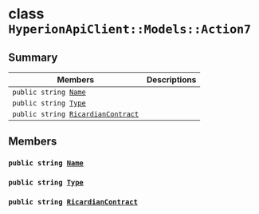 # class `HyperionApiClient::Models::Action7` 

## Summary

 Members                        | Descriptions                                
--------------------------------|---------------------------------------------
`public string `[`Name`](#class_hyperion_api_client_1_1_models_1_1_action7_1a7ee9065718e6628dc7791b756fa6c0f9) | 
`public string `[`Type`](#class_hyperion_api_client_1_1_models_1_1_action7_1a651a3c9de2e16ff0deca8d09dedbda58) | 
`public string `[`RicardianContract`](#class_hyperion_api_client_1_1_models_1_1_action7_1a731f81a8208ffe0b358c47f6b37c36fa) | 

## Members

### `public string `[`Name`](#class_hyperion_api_client_1_1_models_1_1_action7_1a7ee9065718e6628dc7791b756fa6c0f9) 

### `public string `[`Type`](#class_hyperion_api_client_1_1_models_1_1_action7_1a651a3c9de2e16ff0deca8d09dedbda58) 

### `public string `[`RicardianContract`](#class_hyperion_api_client_1_1_models_1_1_action7_1a731f81a8208ffe0b358c47f6b37c36fa) 

